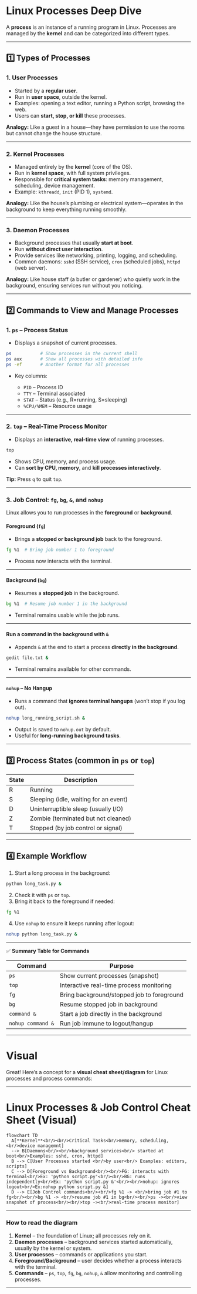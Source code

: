 # **Linux Processes Deep Dive**

A **process** is an instance of a running program in Linux. Processes are managed by the **kernel** and can be categorized into different types.

---

## **1️⃣ Types of Processes**

### **1. User Processes**

* Started by a **regular user**.
* Run in **user space**, outside the kernel.
* Examples: opening a text editor, running a Python script, browsing the web.
* Users can **start, stop, or kill** these processes.

**Analogy:** Like a guest in a house—they have permission to use the rooms but cannot change the house structure.

---

### **2. Kernel Processes**

* Managed entirely by the **kernel** (core of the OS).
* Run in **kernel space**, with full system privileges.
* Responsible for **critical system tasks**: memory management, scheduling, device management.
* Example: `kthreadd`, `init` (PID 1), `systemd`.

**Analogy:** Like the house’s plumbing or electrical system—operates in the background to keep everything running smoothly.

---

### **3. Daemon Processes**

* Background processes that usually **start at boot**.
* Run **without direct user interaction**.
* Provide services like networking, printing, logging, and scheduling.
* Common daemons: `sshd` (SSH service), `cron` (scheduled jobs), `httpd` (web server).

**Analogy:** Like house staff (a butler or gardener) who quietly work in the background, ensuring services run without you noticing.

---

## **2️⃣ Commands to View and Manage Processes**

### **1. `ps` – Process Status**

* Displays a snapshot of current processes.

```bash
ps           # Show processes in the current shell
ps aux       # Show all processes with detailed info
ps -ef       # Another format for all processes
```

* Key columns:

  * `PID` – Process ID
  * `TTY` – Terminal associated
  * `STAT` – Status (e.g., R=running, S=sleeping)
  * `%CPU/%MEM` – Resource usage

---

### **2. `top` – Real-Time Process Monitor**

* Displays an **interactive, real-time view** of running processes.

```bash
top
```

* Shows CPU, memory, and process usage.
* Can **sort by CPU, memory**, and **kill processes interactively**.

**Tip:** Press `q` to quit `top`.

---

### **3. Job Control: `fg`, `bg`, `&`, and `nohup`**

Linux allows you to run processes in the **foreground** or **background**.

#### **Foreground (`fg`)**

* Brings a **stopped or background job** back to the foreground.

```bash
fg %1  # Bring job number 1 to foreground
```

* Process now interacts with the terminal.

---

#### **Background (`bg`)**

* Resumes a **stopped job** in the background.

```bash
bg %1  # Resume job number 1 in the background
```

* Terminal remains usable while the job runs.

---

#### **Run a command in the background with `&`**

* Appends `&` at the end to start a process **directly in the background**.

```bash
gedit file.txt &
```

* Terminal remains available for other commands.

---

#### **`nohup` – No Hangup**

* Runs a command that **ignores terminal hangups** (won’t stop if you log out).

```bash
nohup long_running_script.sh &
```

* Output is saved to `nohup.out` by default.
* Useful for **long-running background tasks**.

---

## **3️⃣ Process States (common in `ps` or `top`)**

| State | Description                           |
| ----- | ------------------------------------- |
| R     | Running                               |
| S     | Sleeping (idle, waiting for an event) |
| D     | Uninterruptible sleep (usually I/O)   |
| Z     | Zombie (terminated but not cleaned)   |
| T     | Stopped (by job control or signal)    |

---

## **4️⃣ Example Workflow**

1. Start a long process in the background:

```bash
python long_task.py &
```

2. Check it with `ps` or `top`.
3. Bring it back to the foreground if needed:

```bash
fg %1
```

4. Use `nohup` to ensure it keeps running after logout:

```bash
nohup python long_task.py &
```

---

✅ **Summary Table for Commands**

| Command           | Purpose                                    |
| ----------------- | ------------------------------------------ |
| `ps`              | Show current processes (snapshot)          |
| `top`             | Interactive real-time process monitoring   |
| `fg`              | Bring background/stopped job to foreground |
| `bg`              | Resume stopped job in background           |
| `command &`       | Start a job directly in the background     |
| `nohup command &` | Run job immune to logout/hangup            |

---

# Visual 

Great! Here’s a concept for a **visual cheat sheet/diagram** for Linux processes and process commands:

---

# **Linux Processes & Job Control Cheat Sheet (Visual)**

```mermaid
flowchart TD
  A[**Kernel**<br/><br/>Critical Tasks<br/>memory, scheduling,<br/>device managemnt] 
  --> B[Daemons<br/><br/>background services<br/> started at boot<br/>Examples: sshd, cron, httpd]
  B --> C[User Processes started <br/>by user<br/> Examples: editors, scripts]
  C --> D[Foreground vs Background<br/><br/>FG: interacts with terminal<br/>Ex: 'python script.py'<br/><br/>BG: runs independently<br/>Ex: 'python script.py &'<br/><br/>nohup: ignores logout<br/>Ex:nohup python script.py &]
  D --> E[Job Control commands<br/><br/>fg %1 -> <br/>bring job #1 to fg<br/><br/>bg %1 -> <br/>resume job #1 in bg<br/><br/>ps -><br/>view snapshot of process<br/><br/>top -><br/>real-time process monitor]

```

---

### **How to read the diagram**

1. **Kernel** – the foundation of Linux; all processes rely on it.
2. **Daemon processes** – background services started automatically, usually by the kernel or system.
3. **User processes** – commands or applications you start.
4. **Foreground/Background** – user decides whether a process interacts with the terminal.
5. **Commands** – `ps`, `top`, `fg`, `bg`, `nohup`, `&` allow monitoring and controlling processes.

---

